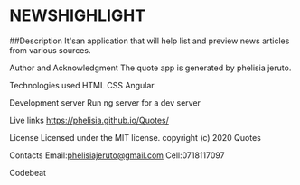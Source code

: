 # NEWSHIGHLIGHT

##Description
It'san application that will help  list and preview news articles from various sources. 

Author and Acknowledgment
The quote app is generated by phelisia jeruto.

Technologies used
HTML CSS Angular

Development server
Run ng server for a dev server

Live links
https://phelisia.github.io/Quotes/

License
Licensed under the MIT license. copyright (c) 2020 Quotes

Contacts
Email:phelisiajeruto@gmail.com Cell:0718117097

Codebeat
